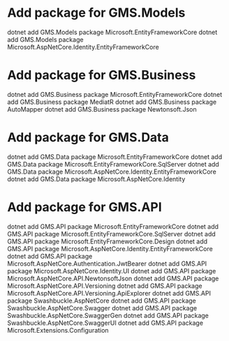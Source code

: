# Add package for GMS.Models
dotnet add GMS.Models package Microsoft.EntityFrameworkCore
dotnet add GMS.Models package Microsoft.AspNetCore.Identity.EntityFrameworkCore

# Add package for GMS.Business
dotnet add GMS.Business package Microsoft.EntityFrameworkCore
dotnet add GMS.Business package MediatR
dotnet add GMS.Business package AutoMapper
dotnet add GMS.Business package Newtonsoft.Json

# Add package for GMS.Data
dotnet add GMS.Data package Microsoft.EntityFrameworkCore
dotnet add GMS.Data package Microsoft.EntityFrameworkCore.SqlServer
dotnet add GMS.Data package Microsoft.AspNetCore.Identity.EntityFrameworkCore
dotnet add GMS.Data package Microsoft.AspNetCore.Identity

# Add package for GMS.API
dotnet add GMS.API package Microsoft.EntityFrameworkCore
dotnet add GMS.API package Microsoft.EntityFrameworkCore.SqlServer
dotnet add GMS.API package Microsoft.EntityFrameworkCore.Design
dotnet add GMS.API package Microsoft.AspNetCore.Identity.EntityFrameworkCore
dotnet add GMS.API package Microsoft.AspNetCore.Authentication.JwtBearer
dotnet add GMS.API package Microsoft.AspNetCore.Identity.UI
dotnet add GMS.API package Microsoft.AspNetCore.API.NewtonsoftJson
dotnet add GMS.API package Microsoft.AspNetCore.API.Versioning
dotnet add GMS.API package Microsoft.AspNetCore.API.Versioning.ApiExplorer
dotnet add GMS.API package Swashbuckle.AspNetCore
dotnet add GMS.API package Swashbuckle.AspNetCore.Swagger
dotnet add GMS.API package Swashbuckle.AspNetCore.SwaggerGen
dotnet add GMS.API package Swashbuckle.AspNetCore.SwaggerUI
dotnet add GMS.API package Microsoft.Extensions.Configuration
